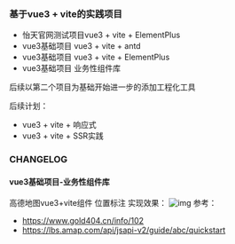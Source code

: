 ### 基于vue3 + vite的实践项目
- 怡天官网测试项目vue3 + vite + ElementPlus
- vue3基础项目 vue3 + vite + antd
- vue3基础项目 vue3 + vite + ElementPlus
- vue3基础项目 业务性组件库
  
后续以第二个项目为基础开始进一步的添加工程化工具

后续计划：
- vue3 + vite + 响应式 
- vue3 + vite + SSR实践

### CHANGELOG
#### vue3基础项目-业务性组件库
高德地图vue3+vite组件 位置标注
实现效果：
![img](https://z3.ax1x.com/2021/09/07/h54jxA.png)
参考：
- https://www.gold404.cn/info/102
- https://lbs.amap.com/api/jsapi-v2/guide/abc/quickstart